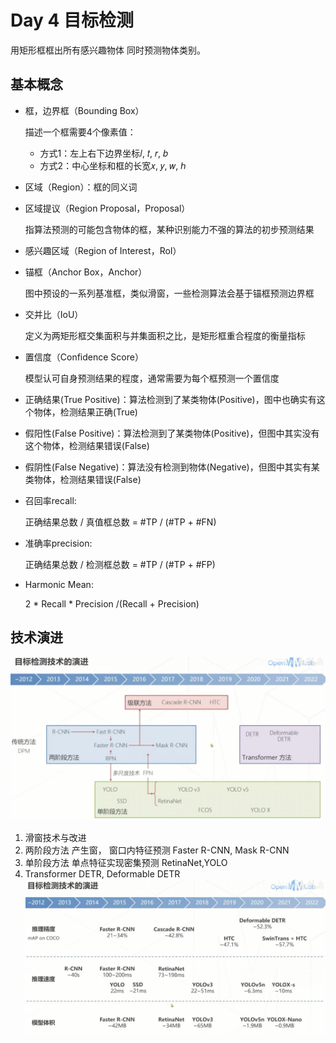 # Day 4 目标检测

用矩形框框出所有感兴趣物体 同时预测物体类别。

## 基本概念
- 框，边界框（Bounding Box）

  描述一个框需要4个像素值：
  - 方式1：左上右下边界坐标𝑙, 𝑡, 𝑟, 𝑏
  - 方式2：中心坐标和框的长宽𝑥, 𝑦, 𝑤, ℎ
- 区域（Region）：框的同义词
- 区域提议（Region Proposal，Proposal）

  指算法预测的可能包含物体的框，某种识别能力不强的算法的初步预测结果
- 感兴趣区域（Region of Interest，RoI）
- 锚框（Anchor Box，Anchor）

  图中预设的一系列基准框，类似滑窗，一些检测算法会基于锚框预测边界框
- 交并比（IoU）

  定义为两矩形框交集面积与并集面积之比，是矩形框重合程度的衡量指标
- 置信度（Confidence Score）

  模型认可自身预测结果的程度，通常需要为每个框预测一个置信度
- 正确结果(True Positive)：算法检测到了某类物体(Positive)，图中也确实有这个物体，检测结果正确(True)
- 假阳性(False Positive)：算法检测到了某类物体(Positive)，但图中其实没有这个物体，检测结果错误(False)
- 假阴性(False Negative)：算法没有检测到物体(Negative)，但图中其实有某类物体，检测结果错误(False)
- 召回率recall: 

  正确结果总数 / 真值框总数 = #TP / (#TP + #FN)
- 准确率precision:

  正确结果总数 / 检测框总数 = #TP / (#TP + #FP)
- Harmonic Mean:

  2 * Recall * Precision /(Recall + Precision)

## 技术演进
![detection tech progress](img/detection_tech.png)
1. 滑窗技术与改进
2. 两阶段方法
   产生窗， 窗口内特征预测
   Faster R-CNN, Mask R-CNN
3. 单阶段方法
   单点特征实现密集预测
   RetinaNet,YOLO
4. Transformer
   DETR, Deformable DETR
![detection results progress](img/detection_results.png)
